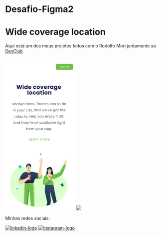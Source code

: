 # Desafio-Figma2
<h1>Wide coverage location</h1>
<p>Aqui está um dos meus projetos feitos com o Rodolfo Mori juntamente ao <a href="https://aulas.devclub.com.br/m/courses">DevClub</a></p>
<br>
<img src="img/mobile.png">
<img src="https://github.com/mu4il0/Desafio-Figma2/blob/main/Desafio-Figma2/img/mobile.png?raw=true">
<p>Minhas redes sociais:</p>
<a href="https://www.linkedin.com/in/murilo-tavares-7b3bbb304/"> <img src="https://img.shields.io/badge/LinkedIn-0077B5?style=for-the-badge&logo=linkedin&logoColor=white" alt="linkedin-logo"></a>
<a href="https://www.instagram.com/murilo__tt/"> <img src="https://img.shields.io/badge/Instagram-E4405F?style=for-the-badge&logo=instagram&logoColor=white" alt="Instagram-logo"></a>
